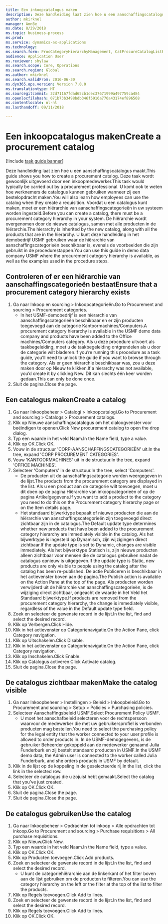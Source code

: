 ```yaml
--- 
title: Een inkoopcatalogus maken
description: Deze handleiding laat zien hoe u een aanschaffingscatalogus maakt.
author: mkirknel
manager: AnnBe
ms.date: 8/29/2018
ms.topic: business-process
ms.prod: 
ms.service: dynamics-ax-applications
ms.technology: 
ms.search.form: ProcCategoryHierarchyManagement, CatProcureCatalogListPage, CatProcureCatalogCreate, CatProcureCatalogEdit, SysPolicyListPage, SysPolicy, CatCatalogPolicyRule, PurchReqTableListPage, PurchReqCreate, PurchReqTable, PurchReqAddItem
audience: Application User
ms.reviewer: shylaw
ms.search.scope: Core, Operations
ms.search.region: Global
ms.author: mkirknel
ms.search.validFrom: 2016-06-30
ms.dyn365.ops.version: Version 7.0.0
ms.translationtype: HT
ms.sourcegitcommit: 32d71167fdad65cb1dec37671999a497759ca484
ms.openlocfilehash: 071b73b3498bdb346f5916a770a43174ef896568
ms.contentlocale: nl-nl
ms.lasthandoff: 09/11/2018

---
```

# <a name="create-a-procurement-catalog"></a><span data-ttu-id="867cb-103">Een inkoopcatalogus maken</span><span class="sxs-lookup"><span data-stu-id="867cb-103">Create a procurement catalog</span></span>

[!include [task guide banner](../../includes/task-guide-banner.md)]

<span data-ttu-id="867cb-104">Deze handleiding laat zien hoe u een aanschaffingscatalogus maakt.</span><span class="sxs-lookup"><span data-stu-id="867cb-104">This guide shows you how to create a procurement catalog.</span></span> <span data-ttu-id="867cb-105">Deze taak wordt gewoonlijk uitgevoerd door een inkoopmedewerker.</span><span class="sxs-lookup"><span data-stu-id="867cb-105">This task would typically be carried out by a procurement professional.</span></span> <span data-ttu-id="867cb-106">U komt ook te weten hoe werknemers de catalogus kunnen gebruiken wanneer zij een bestelopdracht maken.</span><span class="sxs-lookup"><span data-stu-id="867cb-106">You will also learn how employees can use the catalog when they create a requisition.</span></span> <span data-ttu-id="867cb-107">Voordat u een catalogus kunt maken, moet er een hiërarchie van aanschaffingscategorieën in uw systeem worden ingesteld.</span><span class="sxs-lookup"><span data-stu-id="867cb-107">Before you can create a catalog, there must be a procurement category hierarchy in your system.</span></span> <span data-ttu-id="867cb-108">De hiërarchie wordt overgenomen door de nieuwe catalogus, samen met alle producten in de hiërarchie.</span><span class="sxs-lookup"><span data-stu-id="867cb-108">The hierarchy is inherited by the new catalog, along with all the products that are in the hierarchy.</span></span> <span data-ttu-id="867cb-109">U kunt deze handleiding in het demobedrijf USMF gebruiken waar de hiërarchie van aanschaffingscategorieën beschikbaar is, evenals de voorbeelden die zijn gebruikt in de procedurestappen.</span><span class="sxs-lookup"><span data-stu-id="867cb-109">You can use this guide in demo data company USMF where the procurement category hierarchy is available, as well as the examples used in the procedure steps.</span></span>


## <a name="ensure-that-a-procurement-category-hierarchy-exists"></a><span data-ttu-id="867cb-110">Controleren of er een hiërarchie van aanschaffingscategorieën bestaat</span><span class="sxs-lookup"><span data-stu-id="867cb-110">Ensure that a procurement category hierarchy exists</span></span>
1. <span data-ttu-id="867cb-111">Ga naar Inkoop en sourcing > Inkoopcategorieën.</span><span class="sxs-lookup"><span data-stu-id="867cb-111">Go to Procurement and sourcing > Procurement categories.</span></span>
    * <span data-ttu-id="867cb-112">In het USMF-demobedrijf is een hiërarchie van aanschaffingscategorieën beschikbaar en er zijn producten toegevoegd aan de categorie Kantoormachines/Computers.</span><span class="sxs-lookup"><span data-stu-id="867cb-112">A procurement category hierarchy is available in the USMF demo data company and products have been added to the Office machines/Computers category.</span></span> <span data-ttu-id="867cb-113">Als u deze procedure uitvoert als taakbegeleiding, moet u de taakbegeleiding ontgrendelen als u door de categorie wilt bladeren.</span><span class="sxs-lookup"><span data-stu-id="867cb-113">If you’re running this procedure as a task guide, you’ll need to unlock the guide if you want to browse through the category.</span></span> <span data-ttu-id="867cb-114">Als er geen hiërarchie beschikbaar was, zou u deze maken door op Nieuw te klikken.</span><span class="sxs-lookup"><span data-stu-id="867cb-114">If a hierarchy was not available, you’d create it by clicking New.</span></span> <span data-ttu-id="867cb-115">Dit kan slechts één keer worden gedaan.</span><span class="sxs-lookup"><span data-stu-id="867cb-115">This can only be done once.</span></span>  
2. <span data-ttu-id="867cb-116">Sluit de pagina.</span><span class="sxs-lookup"><span data-stu-id="867cb-116">Close the page.</span></span>

## <a name="create-a-catalog"></a><span data-ttu-id="867cb-117">Een catalogus maken</span><span class="sxs-lookup"><span data-stu-id="867cb-117">Create a catalog</span></span>
1. <span data-ttu-id="867cb-118">Ga naar Inkoopbeheer > Catalogi > Inkoopcatalogi.</span><span class="sxs-lookup"><span data-stu-id="867cb-118">Go to Procurement and sourcing > Catalogs > Procurement catalogs.</span></span>
2. <span data-ttu-id="867cb-119">Klik op Nieuwe aanschaffingscatalogus om het dialoogvenster voor beëindigen te openen.</span><span class="sxs-lookup"><span data-stu-id="867cb-119">Click New procurement catalog to open the drop dialog.</span></span>
3. <span data-ttu-id="867cb-120">Typ een waarde in het veld Naam.</span><span class="sxs-lookup"><span data-stu-id="867cb-120">In the Name field, type a value.</span></span>
4. <span data-ttu-id="867cb-121">Klik op OK.</span><span class="sxs-lookup"><span data-stu-id="867cb-121">Click OK.</span></span>
5. <span data-ttu-id="867cb-122">Vouw in de structuur 'CORP-AANSCHAFFINGSCATEGORIEËN' uit.</span><span class="sxs-lookup"><span data-stu-id="867cb-122">In the tree, expand 'CORP PROCUREMENT CATEGORIES'.</span></span>
6. <span data-ttu-id="867cb-123">Vouw 'KANTOORMACHINES' uit in de structuur.</span><span class="sxs-lookup"><span data-stu-id="867cb-123">In the tree, expand 'OFFICE MACHINES'.</span></span>
7. <span data-ttu-id="867cb-124">Selecteer 'Computers' in de structuur.</span><span class="sxs-lookup"><span data-stu-id="867cb-124">In the tree, select 'Computers'.</span></span>
    * <span data-ttu-id="867cb-125">De producten uit de aanschaffingscategorie worden weergegeven in de lijst.</span><span class="sxs-lookup"><span data-stu-id="867cb-125">The products from the procurement category are displayed in the list.</span></span> <span data-ttu-id="867cb-126">Als u een product aan de categorie wilt toevoegen, moet u dit doen op de pagina Hiërarchie van inkoopcategorieën of op de pagina Artikelgegevens.</span><span class="sxs-lookup"><span data-stu-id="867cb-126">If you want to add a product to the category you need to do this on the Procurement category hierarchy page or on the Item details page.</span></span>  
    * <span data-ttu-id="867cb-127">Het standaard bijwerktype bepaalt of nieuwe producten die aan de hiërarchie van aanschaffingscategorieën zijn toegevoegd direct zichtbaar zijn in de catalogus.</span><span class="sxs-lookup"><span data-stu-id="867cb-127">The Default update type determines whether new products that have been added to the procurement category hierarchy are immediately visible in the catalog.</span></span> <span data-ttu-id="867cb-128">Als het bijwerktype is ingesteld op Dynamisch, zijn wijzigingen direct zichtbaar.</span><span class="sxs-lookup"><span data-stu-id="867cb-128">If the update type is set to Dynamic, changes are visible immediately.</span></span> <span data-ttu-id="867cb-129">Als het bijwerktype Statisch is, zijn nieuwe producten alleen zichtbaar voor mensen die de catalogus gebruiken nadat de catalogus opnieuw is uitgegeven.</span><span class="sxs-lookup"><span data-stu-id="867cb-129">If the update type is Static, new products are only visible to people using the catalog after the catalog has been re-published.</span></span> <span data-ttu-id="867cb-130">De actie Publiceren is beschikbaar in het actievenster boven aan de pagina.</span><span class="sxs-lookup"><span data-stu-id="867cb-130">The Publish action is available on the Action Pane at the top of the page.</span></span> <span data-ttu-id="867cb-131">Als producten worden verwijderd uit de hiërarchie van aanschaffingscategorieën, is de wijziging direct zichtbaar, ongeacht de waarde in het Veld het Standaard bijwerktype.</span><span class="sxs-lookup"><span data-stu-id="867cb-131">If products are removed from the procurement category hierarchy, the change is immediately visible, regardless of the value in the Default update type field.</span></span>  
8. <span data-ttu-id="867cb-132">Zoek en selecteer de gewenste record in de lijst.</span><span class="sxs-lookup"><span data-stu-id="867cb-132">In the list, find and select the desired record.</span></span>
9. <span data-ttu-id="867cb-133">Klik op Verbergen.</span><span class="sxs-lookup"><span data-stu-id="867cb-133">Click Hide.</span></span>
10. <span data-ttu-id="867cb-134">Klik in het actievenster op Categorienavigatie.</span><span class="sxs-lookup"><span data-stu-id="867cb-134">On the Action Pane, click Category navigation.</span></span>
11. <span data-ttu-id="867cb-135">Klik op Uitschakelen.</span><span class="sxs-lookup"><span data-stu-id="867cb-135">Click Disable.</span></span>
12. <span data-ttu-id="867cb-136">Klik in het actievenster op Categorienavigatie.</span><span class="sxs-lookup"><span data-stu-id="867cb-136">On the Action Pane, click Category navigation.</span></span>
13. <span data-ttu-id="867cb-137">Klik op Inschakelen.</span><span class="sxs-lookup"><span data-stu-id="867cb-137">Click Enable.</span></span>
14. <span data-ttu-id="867cb-138">Klik op Catalogus activeren.</span><span class="sxs-lookup"><span data-stu-id="867cb-138">Click Activate catalog.</span></span>
15. <span data-ttu-id="867cb-139">Sluit de pagina.</span><span class="sxs-lookup"><span data-stu-id="867cb-139">Close the page.</span></span>

## <a name="make-the-catalog-visible"></a><span data-ttu-id="867cb-140">De catalogus zichtbaar maken</span><span class="sxs-lookup"><span data-stu-id="867cb-140">Make the catalog visible</span></span>
1. <span data-ttu-id="867cb-141">Ga naar Inkoopbeheer > Instellingen > Beleid > Inkoopbeleid.</span><span class="sxs-lookup"><span data-stu-id="867cb-141">Go to Procurement and sourcing > Setup > Policies > Purchasing policies.</span></span>
2. <span data-ttu-id="867cb-142">Selecteer Aanschaffingsbeleid USMF.</span><span class="sxs-lookup"><span data-stu-id="867cb-142">Select Procurement Policy USMF.</span></span>
    * <span data-ttu-id="867cb-143">U moet het aanschafbeleid selecteren voor de rechtspersoon waarvoor de medewerker die met uw gebruikersprofiel is verbonden producten mag bestellen.</span><span class="sxs-lookup"><span data-stu-id="867cb-143">You need to select the purchasing policy for the legal entity that the worker connected to your user profile is allowed to order products in.</span></span> <span data-ttu-id="867cb-144">In de USMF-demogegevens, is de gebruiker Beheerder gekoppeld aan de medewerker genaamd Julia Funderburk en zij bestelt standaard producten in USMF.</span><span class="sxs-lookup"><span data-stu-id="867cb-144">In the USMF demo data, the Admin user is connected to the worker called Julia Funderburk, and she orders products in USMF by default.</span></span>  
3. <span data-ttu-id="867cb-145">Klik in de lijst op de koppeling in de geselecteerde rij.</span><span class="sxs-lookup"><span data-stu-id="867cb-145">In the list, click the link in the selected row.</span></span>
4. <span data-ttu-id="867cb-146">Selecteer de catalogus die u zojuist hebt gemaakt.</span><span class="sxs-lookup"><span data-stu-id="867cb-146">Select the catalog that you’ve just created.</span></span>
5. <span data-ttu-id="867cb-147">Klik op OK.</span><span class="sxs-lookup"><span data-stu-id="867cb-147">Click OK.</span></span>
6. <span data-ttu-id="867cb-148">Sluit de pagina.</span><span class="sxs-lookup"><span data-stu-id="867cb-148">Close the page.</span></span>
7. <span data-ttu-id="867cb-149">Sluit de pagina.</span><span class="sxs-lookup"><span data-stu-id="867cb-149">Close the page.</span></span>

## <a name="use-the-catalog"></a><span data-ttu-id="867cb-150">De catalogus gebruiken</span><span class="sxs-lookup"><span data-stu-id="867cb-150">Use the catalog</span></span>
1. <span data-ttu-id="867cb-151">Ga naar Inkoopbeheer > Opdrachten tot inkoop > Alle opdrachten tot inkoop.</span><span class="sxs-lookup"><span data-stu-id="867cb-151">Go to Procurement and sourcing > Purchase requisitions > All purchase requisitions.</span></span>
2. <span data-ttu-id="867cb-152">Klik op Nieuw.</span><span class="sxs-lookup"><span data-stu-id="867cb-152">Click New.</span></span>
3. <span data-ttu-id="867cb-153">Typ een waarde in het veld Naam.</span><span class="sxs-lookup"><span data-stu-id="867cb-153">In the Name field, type a value.</span></span>
4. <span data-ttu-id="867cb-154">Klik op OK.</span><span class="sxs-lookup"><span data-stu-id="867cb-154">Click OK.</span></span>
5. <span data-ttu-id="867cb-155">Klik op Producten toevoegen.</span><span class="sxs-lookup"><span data-stu-id="867cb-155">Click Add products.</span></span>
6. <span data-ttu-id="867cb-156">Zoek en selecteer de gewenste record in de lijst.</span><span class="sxs-lookup"><span data-stu-id="867cb-156">In the list, find and select the desired record.</span></span>
    * <span data-ttu-id="867cb-157">U kunt de categoriehiërarchie aan de linkerkant of het filter boven aan de lijst gebruiken om de producten te filteren.</span><span class="sxs-lookup"><span data-stu-id="867cb-157">You can use the category hierarchy on the left or the filter at the top of the list to filter the products.</span></span>  
7. <span data-ttu-id="867cb-158">Klik op Regels toevoegen.</span><span class="sxs-lookup"><span data-stu-id="867cb-158">Click Add to lines.</span></span>
8. <span data-ttu-id="867cb-159">Zoek en selecteer de gewenste record in de lijst.</span><span class="sxs-lookup"><span data-stu-id="867cb-159">In the list, find and select the desired record.</span></span>
9. <span data-ttu-id="867cb-160">Klik op Regels toevoegen.</span><span class="sxs-lookup"><span data-stu-id="867cb-160">Click Add to lines.</span></span>
10. <span data-ttu-id="867cb-161">Klik op OK.</span><span class="sxs-lookup"><span data-stu-id="867cb-161">Click OK.</span></span>


